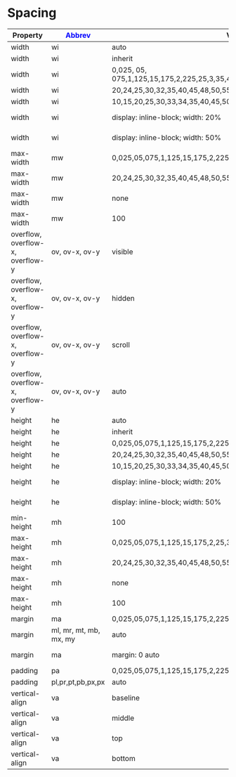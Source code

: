 # Spacing

| Property | <span style="color:blue">Abbrev</span>| Value | <span style="color:blue">Abbrev</span> | Units |
|----------|--------|-------|--------|------|
| width  | wi   | auto | au |  |
| width  | wi     | inherit | ii |  |
| width  | wi     | 0,025, 05, 075,1,125,15,175,2,225,25,3,35,4,45,5,55,6,65,8,10,12,14,16	 |  |  |
| width  | wi     | 20,24,25,30,32,35,40,45,48,50,55,60,64,70,72,75,80,85,88,96 | a |  |
| width  | wi     | 10,15,20,25,30,33,34,35,40,45,50,55,60,65,66,70,75,80,85,90,95,100 |  | p |
| width  | wi     | display: inline-block; width: 20% | wi-20-pid |  |
| width  | wi     | display: inline-block; width: 50% | wi-50-pid |  |
| max-width | mw | 0,025,05,075,1,125,15,175,2,225,25,3,35,4,45,5,55,6,65,8,10,12,14,16 | | |
| max-width | mw | 20,24,25,30,32,35,40,45,48,50,55,60,64,70,72,75,80,85,88,96 | a | |
| max-width | mw | none | no |  |
| max-width | mw | 100  | 100 | p |
| overflow, overflow-x, overflow-y | ov, ov-x, ov-y | visible | vi | |
| overflow, overflow-x, overflow-y | ov, ov-x, ov-y | hidden | hi |  |
| overflow, overflow-x, overflow-y | ov, ov-x, ov-y | scroll | sc |  |
| overflow, overflow-x, overflow-y | ov, ov-x, ov-y | auto | au |  |
| height | he | auto | au | |
| height | he | inherit | ih | |
| height | he | 0,025,05,075,1,125,15,175,2,225,25,3,35,4,45,5,55,6,65,8,10,12,14,16 | | |
| height | he | 20,24,25,30,32,35,40,45,48,50,55,60,64,70,72,75,80,85,88,96 | a | |
| height | he | 10,15,20,25,30,33,34,35,40,45,50,55,60,65,66,70,75,80,85,90,95,100 |  | p, vh  |
| height | he | display: inline-block; width: 20% | he-20-pid | |
| height | he | display: inline-block; width: 50% | he-50-pid | |
| min-height | mh | 100 |  | p, vh |
| max-height | mh | 0,025,05,075,1,125,15,175,2,25,3,35,4,45,5,55,6,65,8,10,12,14,16 | | |
| max-height | mh | 20,24,25,30,32,35,40,45,48,50,55,60,64,70,72,75,80,85,88,96 | a | |
| max-height | mh | none | no | |
| max-height | mh | 100 | | p, vh |
| margin | ma | 0,025,05,075,1,125,15,175,2,225,25,3,35,4,45,5,55,6,65,8,10,12,14,16 |  n | |
| margin | ml, mr, mt, mb, mx, my | auto | au | |
| margin |  ma  | margin: 0 auto | ma-auto | |
| padding | pa | 0,025,05,075,1,125,15,175,2,225,25,3,35,4,45,5,55,6,65,8,10,12,14,16 | | |
| padding | pl,pr,pt,pb,px,px | auto | au | |
| vertical-align | va | baseline | ba | |
| vertical-align | va | middle | mi | |
| vertical-align | va | top | t | |
| vertical-align | va | bottom | b | |


